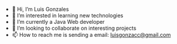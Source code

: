 - 👋 Hi, I’m Luis Gonzales
- 👀 I’m interested in learning new technologies
- 🌱 I’m currently a Java Web developer
- 💞️ I’m looking to collaborate on interesting projects
- 📫 How to reach me is sending a email: luisgonzacc@gmail.com

<!---
lgonzalescc/lgonzalescc is a ✨ special ✨ repository because its `README.md` (this file) appears on your GitHub profile.
You can click the Preview link to take a look at your changes.
--->
